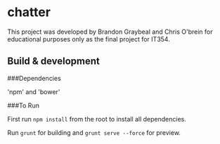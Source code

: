 # chatter

This project was developed by Brandon Graybeal and Chris O'brein for educational purposes only as the final project for IT354.

## Build & development

###Dependencies

'npm' and 'bower'

###To Run

First run `npm install` from the root to install all dependencies.

Run `grunt` for building and `grunt serve --force` for preview.

